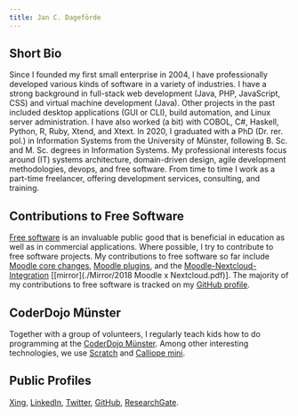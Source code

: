 ```yaml
---
title: Jan C. Dageförde
---
```


## Short Bio

Since I founded my first small enterprise in 2004, I have professionally developed various kinds of software in a variety of industries. I have a strong background in full-stack web development (Java, PHP, JavaScript, CSS) and virtual machine development (Java). Other projects in the past included desktop applications (GUI or CLI), build automation, and Linux server administration.
I have also worked (a bit) with COBOL, C#, Haskell, Python, R, Ruby, Xtend, and Xtext.
In 2020, I graduated with a PhD (Dr. rer. pol.) in Information Systems from the University of Münster, following B. Sc. and M. Sc. degrees in Information Systems.
My professional interests focus around (IT) systems architecture, domain-driven design, agile development methodologies, devops, and free software.
From time to time I work as a part-time freelancer, offering development services, consulting, and training.

## Contributions to Free Software

[Free software](https://www.gnu.org/philosophy/free-sw.html) is an invaluable public good that is beneficial in education as well as in commercial applications.
Where possible, I try to contribute to free software projects. My contributions to free software so far include [Moodle core changes](https://moodle.org/dev/contributions.php?tifirst=J&tilast=D), [Moodle plugins](https://moodle.org/plugins/?q=dagef%C3%B6rde), and the [Moodle-Nextcloud-Integration](https://nextcloud.com/blog/moodle-x-nextcloud-i-enjoy-being-a-part-of-two-open-source-communities-whose-efforts-empower-many-people/) \[[mirror](./Mirror/2018 Moodle x Nextcloud.pdf)]. 
The majority of my contributions to free software is tracked on my [GitHub profile](https://github.com/Dagefoerde/).

## CoderDojo Münster

Together with a group of volunteers, I regularly teach kids how to do programming at the [CoderDojo Münster](https://www.coderdojo.ms/). Among other interesting technologies, we use [Scratch](https://scratch.mit.edu/) and [Calliope mini](https://calliope.cc/).

## Public Profiles

[Xing](https://www.xing.com/profile/Jan_Dagefoerde), [LinkedIn](https://www.linkedin.com/in/jan-dagef%C3%B6rde-9598921b3/), [Twitter](https://twitter.com/slash_sq), [GitHub](https://github.com/Dagefoerde/), [ResearchGate](https://www.researchgate.net/profile/Jan_Dagefoerde).


